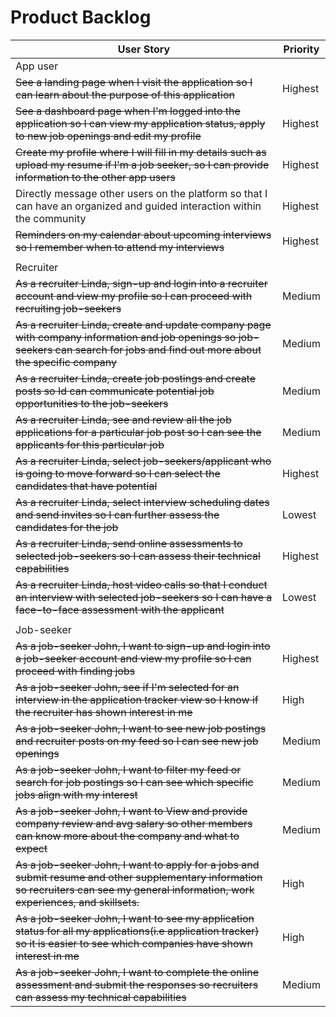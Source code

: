 # Product Backlog

 User Story |Priority|
| ---------- | -------- |
| App user |
| <del>See a landing page when I visit the application so I can learn about the purpose of this application| Highest|/del>
| <del>See a dashboard page when I'm logged into the application so I can view my application status, apply to new job openings and edit my profile| Highest|</del>
| <del>Create my profile where I will fill in my details such as upload my resume if I'm a job seeker, so I can provide information to the other app users| Highest|</del>
| Directly message other users on the platform so that I can have an organized and guided interaction within the community | Highest|
| <del>Reminders on my calendar about upcoming interviews so I remember when to attend my interviews | Highest|</del>
|           |
| Recruiter |
| <del>As a recruiter Linda, sign-up and login into a recruiter account and view my profile so I can proceed with recruiting job-seekers | Medium|</del>
| <del>As a recruiter Linda, create and update company page with company information and job openings so job-seekers can search for jobs and find out more about the specific company | Medium|</del>
| <del>As a recruiter Linda, create job postings and create posts so Id can communicate potential job opportunities to the job-seekers | Medium|</del>
| <del>As a recruiter Linda, see and review all the job applications for a particular job post so I can see the applicants for this particular job | Medium|</del>
| <del>As a recruiter Linda, select job-seekers/applicant who is going to move forward so I can select the candidates that have potential | Highest |</del>
| <del>As a recruiter Linda, select interview scheduling dates and send invites so I can further assess the candidates for the job | Lowest |</del>
| <del>As a recruiter Linda, send online assessments to selected job-seekers so I can assess their technical capabilities | Highest |</del>
| <del>As a recruiter Linda, host video calls so that I conduct an interview with selected job-seekers so I can have a face-to-face assessment with the applicant |Lowest| </del>
|            |
| Job-seeker |
| <del>As a job-seeker John, I want to sign-up and login into a job-seeker account and view my profile so I can proceed with finding jobs | Highest |</del>
| <del>As a job-seeker John, see if I'm selected for an interview in the application tracker view so I know if the recruiter has shown interest in me | High |</del>
| <del>As a job-seeker John, I want to see new job postings and recruiter posts on my feed so I can see new job openings | Medium |</del>
| <del>As a job-seeker John, I want to filter my feed or search for job postings so I can see which specific jobs align with my interest | Medium |</del>
| <del>As a job-seeker John, I want to View and provide company review and avg salary so other members can know more about the company and what to expect | Medium |</del>
| <del>As a job-seeker John, I want to apply for a jobs and submit resume and other supplementary information so recruiters can see my general information, work experiences, and skillsets. | High |</del>
| <del>As a job-seeker John, I want to see my application status for all my applications(i.e application tracker) so it is easier to see which companies have shown interest in me | High |</del>
| <del>As a job-seeker John, I want to complete the online assessment and submit the responses so recruiters can assess my technical capabilities | Medium | </del>